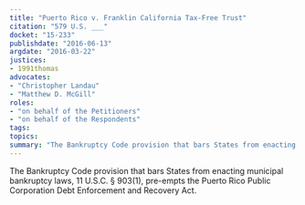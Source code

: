 ```yaml
---
title: "Puerto Rico v. Franklin California Tax-Free Trust"
citation: "579 U.S. ___"
docket: "15-233"
publishdate: "2016-06-13"
argdate: "2016-03-22"
justices:
- 1991thomas
advocates:
- "Christopher Landau"
- "Matthew D. McGill"
roles:
- "on behalf of the Petitioners"
- "on behalf of the Respondents"
tags:
topics:
summary: "The Bankruptcy Code provision that bars States from enacting municipal bankruptcy laws, 11 U.S.C. § 903(1), pre-empts the Puerto Rico Public Corporation Debt Enforcement and Recovery Act."
---
```

The Bankruptcy Code provision that bars States from enacting municipal bankruptcy laws, 11 U.S.C. § 903(1), pre-empts the Puerto Rico Public Corporation Debt Enforcement and Recovery Act.

